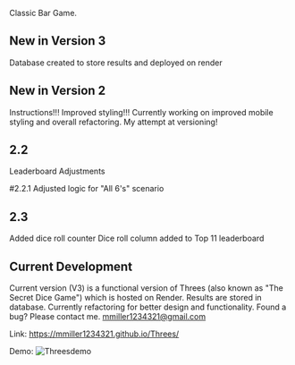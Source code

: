 
Classic Bar Game. 


## New in Version 3

Database created to store results and deployed on render

## New in Version 2
Instructions!!!
Improved styling!!!
Currently working on improved mobile styling and overall refactoring. 
My attempt at versioning!

## 2.2
Leaderboard Adjustments

#2.2.1
Adjusted logic for "All 6's" scenario

## 2.3
Added dice roll counter
Dice roll column added to Top 11 leaderboard

## Current Development
Current version (V3) is a functional version of Threes (also known as "The Secret Dice Game") which is hosted on Render. Results are stored in database. Currently refactoring for better design and functionality. Found a bug? Please contact me. mmiller1234321@gmail.com

Link:
https://mmiller1234321.github.io/Threes/

Demo:
![Threesdemo](https://github.com/mmiller1234321/Threes/assets/148365315/829dfba1-a464-48e7-9c8e-29b83241c1f3)
